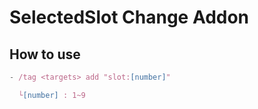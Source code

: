 # SelectedSlot Change Addon

## How to use
```js
- /tag <targets> add "slot:[number]"

  └[number] : 1~9
```
